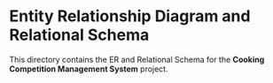 # Entity Relationship Diagram and Relational Schema

This directory contains the ER and Relational Schema for the **Cooking Competition Management System** project.
